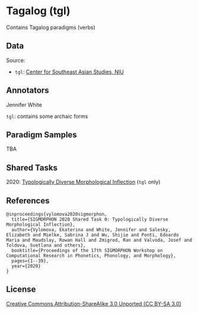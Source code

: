 # Tagalog (tgl)

Contains Tagalog paradigms (verbs)


## Data

Source:
- `tgl`: [Center for Southeast Asian Studies, NIU](http://www.seasite.niu.edu/tagalog/tagalog_verbs.htm)

## Annotators
Jennifer White

`tgl`: contains some archaic forms

## Paradigm Samples
TBA

## Shared Tasks

2020: [Typologically Diverse Morphological Inflection](https://www.aclweb.org/anthology/2020.sigmorphon-1.1/)
(`tgl` only)

## References
```
@inproceedings{vylomova2020sigmorphon,
  title={SIGMORPHON 2020 Shared Task 0: Typologically Diverse Morphological Inflection},
  author={Vylomova, Ekaterina and White, Jennifer and Salesky, Elizabeth and Mielke, Sabrina J and Wu, Shijie and Ponti, Edoardo Maria and Maudslay, Rowan Hall and Zmigrod, Ran and Valvoda, Josef and Toldova, Svetlana and others},
  booktitle={Proceedings of the 17th SIGMORPHON Workshop on Computational Research in Phonetics, Phonology, and Morphology},
  pages={1--39},
  year={2020}
}

```

## License
 [Creative Commons Attribution-ShareAlike 3.0 Unported (CC BY-SA 3.0)](https://creativecommons.org/licenses/by-sa/3.0/)

